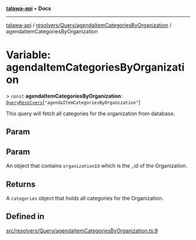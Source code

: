 [**talawa-api**](../../../../README.md) • **Docs**

***

[talawa-api](../../../../modules.md) / [resolvers/Query/agendaItemCategoriesByOrganization](../README.md) / agendaItemCategoriesByOrganization

# Variable: agendaItemCategoriesByOrganization

\> `const` **agendaItemCategoriesByOrganization**: [`QueryResolvers`](../../../../types/generatedGraphQLTypes/type-aliases/QueryResolvers.md)\[`"agendaItemCategoriesByOrganization"`\]

This query will fetch all categories for the organization from database.

## Param

## Param

An object that contains `organizationId` which is the _id of the Organization.

## Returns

A `categories` object that holds all categories for the Organization.

## Defined in

[src/resolvers/Query/agendaItemCategoriesByOrganization.ts:9](https://github.com/PalisadoesFoundation/talawa-api/blob/f9e8275b1ddff2d3edcec79ee3b37c07998f6cc3/src/resolvers/Query/agendaItemCategoriesByOrganization.ts#L9)
